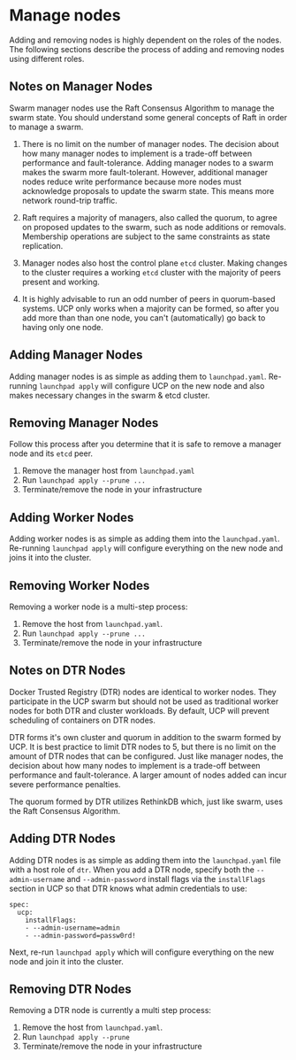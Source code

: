 # Manage nodes

Adding and removing nodes is highly dependent on the roles of the nodes. The following sections describe the process of adding and removing nodes using different roles.

## Notes on Manager Nodes

Swarm manager nodes use the Raft Consensus Algorithm to manage the swarm state. You should understand some general concepts of Raft in order to manage a swarm.

1. There is no limit on the number of manager nodes. The decision about how many manager nodes to implement is a trade-off between performance and fault-tolerance. Adding manager nodes to a swarm makes the swarm more fault-tolerant. However, additional manager nodes reduce write performance because more nodes must acknowledge proposals to update the swarm state. This means more network round-trip traffic.

2. Raft requires a majority of managers, also called the quorum, to agree on proposed updates to the swarm, such as node additions or removals. Membership operations are subject to the same constraints as state replication.

3. Manager nodes also host the control plane `etcd` cluster. Making changes to the cluster requires a working `etcd` cluster with the majority of peers present and working.

4. It is highly advisable to run an odd number of peers in quorum-based systems. UCP only works when a majority can be formed, so after you add more than than one node, you can't (automatically) go back to having only one node.

## Adding Manager Nodes

Adding manager nodes is as simple as adding them to `launchpad.yaml`. Re-running `launchpad apply` will configure UCP on the new node and also makes necessary changes in the swarm & etcd cluster.

## Removing Manager Nodes

Follow this process after you determine that it is safe to remove a manager node and its `etcd` peer.

1. Remove the manager host from `launchpad.yaml`
2. Run `launchpad apply --prune ...`
3. Terminate/remove the node in your infrastructure

## Adding Worker Nodes

Adding worker nodes is as simple as adding them into the `launchpad.yaml`. Re-running `launchpad apply` will configure everything on the new node and joins it into the cluster.

## Removing Worker Nodes

Removing a worker node is a multi-step process:

1. Remove the host from `launchpad.yaml`.
2. Run `launchpad apply --prune ...`
3. Terminate/remove the node in your infrastructure

## Notes on DTR Nodes

Docker Trusted Registry (DTR) nodes are identical to worker nodes. They participate in the UCP swarm but should not be used as traditional worker nodes for both DTR and cluster workloads. By default, UCP will prevent scheduling of containers on DTR nodes.

DTR forms it's own cluster and quorum in addition to the swarm formed by UCP. It is best practice to limit DTR nodes to 5, but there is no limit on the amount of DTR nodes that can be configured. Just like manager nodes, the decision about how many nodes to implement is a trade-off between performance and fault-tolerance. A larger amount of nodes added can incur severe performance penalties.

The quorum formed by DTR utilizes RethinkDB which, just like swarm, uses the Raft Consensus Algorithm.

## Adding DTR Nodes

Adding DTR nodes is as simple as adding them into the `launchpad.yaml` file with a host role of `dtr`. When you add a DTR node, specify both the `--admin-username` and `--admin-password` install flags via the `installFlags` section in UCP so that DTR knows what admin credentials to use:

```
spec:
  ucp:
    installFlags:
    - --admin-username=admin
    - --admin-password=passw0rd!
```

Next, re-run `launchpad apply` which will configure everything on the new node and join it into the cluster.

## Removing DTR Nodes

Removing a DTR node is currently a multi step process:

1. Remove the host from `launchpad.yaml`.
2. Run `launchpad apply --prune`
3. Terminate/remove the node in your infrastructure

